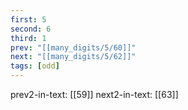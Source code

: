 ```yaml
---
first: 5
second: 6
third: 1
prev: "[[many_digits/5/60]]"
next: "[[many_digits/5/62]]"
tags: [odd]
---
```

prev2-in-text: [[59]]
next2-in-text: [[63]]
